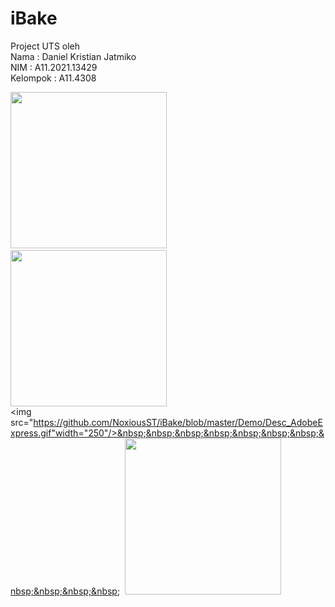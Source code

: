 # iBake
Project UTS oleh<br />
Nama      : Daniel Kristian Jatmiko<br />
NIM       : A11.2021.13429<br />
Kelompok  : A11.4308<br />

<img src="https://github.com/NoxiousST/iBake/blob/master/Demo/LoginRegister.gif" width="250"/>&nbsp;&nbsp;&nbsp;&nbsp;&nbsp;&nbsp;&nbsp;&nbsp;&nbsp;&nbsp;&nbsp;&nbsp;
<img src="https://github.com/NoxiousST/iBake/blob/master/Demo/Dashboard_AdobeExpress.gif" width="250"/><br />
<img src="https://github.com/NoxiousST/iBake/blob/master/Demo/Desc_AdobeExpress.gif"width="250"/>&nbsp;&nbsp;&nbsp;&nbsp;&nbsp;&nbsp;&nbsp;&nbsp;&nbsp;&nbsp;&nbsp;&nbsp;
<img src="https://github.com/NoxiousST/iBake/blob/master/Demo/Menu_AdobeExpress.gif" width="250"/><br />

